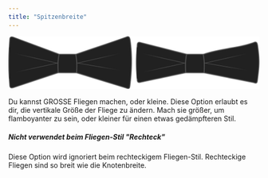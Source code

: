 ```yaml
---
title: "Spitzenbreite"
---
```


![Fliegen breit und schmal](tipwidth.svg)

Du kannst GROSSE Fliegen machen, oder kleine. Diese Option erlaubt es dir, die vertikale Größe der Fliege zu ändern. Mach sie größer, um flamboyanter zu sein, oder kleiner für einen etwas gedämpfteren Stil.

<Note>

##### Nicht verwendet beim Fliegen-Stil "Rechteck"

Diese Option wird ignoriert beim rechteckigem Fliegen-Stil. Rechteckige Fliegen sind so breit wie die Knotenbreite.

</Note>




